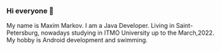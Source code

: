 ### Hi everyone 👋

My name is Maxim Markov. I am a Java Developer. Living in Saint-Petersburg, nowadays studying in ITMO University up to the March,2022. My hobby is Android development and swimming.
<!--
**Maxim-Markov/Maxim-Markov** is a ✨ _special_ ✨ repository because its `README.md` (this file) appears on your GitHub profile.

Here are some ideas to get you started:

- 🔭 I’m currently working on ...
- 🌱 I’m currently learning ...
- 👯 I’m looking to collaborate on ...
- 🤔 I’m looking for help with ...
- 💬 Ask me about ...
- 📫 How to reach me: ...
- 😄 Pronouns: ...
- ⚡ Fun fact: ...
-->

